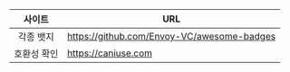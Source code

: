 | 사이트 | URL |
| :----: | ----------------- |
| 각종 뱃지 | https://github.com/Envoy-VC/awesome-badges |
| 호환성 확인 | https://caniuse.com |
